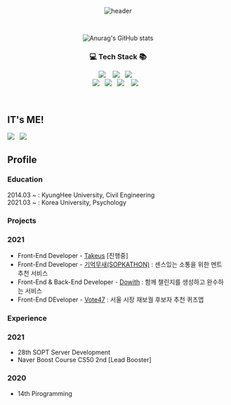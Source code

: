 <div align=center>

![header](https://capsule-render.vercel.app/api?type=wave&color=73ACFF&height=300&section=header&text=Dive%20Into%20Insong&fontSize=65)

<br>

![Anurag's GitHub stats](https://github-readme-stats.vercel.app/api?username=ingong&count_private=true&show_icons=true&theme=buefy)

### 💻 Tech Stack 📚
<img src="https://img.shields.io/badge/React-61DAFB?style=flat-square&logo=React&logoColor=white"/></a> &nbsp;&nbsp;
<img src="https://img.shields.io/badge/Javascript-F7DF1E?style=for-the-badge&logo=Javascript&logoColor=white"/></a>&nbsp;&nbsp;
<img src="https://img.shields.io/badge/Redux-764ABC?style=flat-square&logo=Redux&logoColor=white"/></a> &nbsp;&nbsp;
<br/>
<img src="https://img.shields.io/badge/Git-F05032?style=for-the-badge&logo=Git&logoColor=white"/></a>&nbsp;&nbsp;
<img src="https://img.shields.io/badge/AWS-232F3E?style=for-the-badge&logo=Amazon-AWS&nbspAws&logoColor=white"/></a>&nbsp;&nbsp;
<img src="https://img.shields.io/badge/HTML5-E34F26?style=flat-square&logo=HTML5&logoColor=white"/></a> &nbsp;&nbsp;
<img src="https://img.shields.io/badge/CSS3-1572B6?style=flat-square&logo=CSS3&logoColor=white"/></a> &nbsp;&nbsp;



</div>

<br>

## IT's ME!
<a href="https://www.instagram.com/leeingong/"><img src="https://img.shields.io/badge/Instagram-DD2A78?style=flat-square&logo=Instagram&logoColor=white&link=https://www.instagram.com/leeingong/"/></a>&nbsp;&nbsp;
<a href="https://github.com/leeingong?tab=overview&from=2021-01-01&to=2021-01-09"><img src="https://img.shields.io/badge/GitHub-181717?style=flat-square&logo=Github&logoColor=white&link=https://www.github.com/leeingong/"/></a>

## Profile
### Education
2014.03 ~ : KyungHee University, Civil Engineering<br/>
2021.03 ~ : Korea University, Psychology

### Projects
### 2021
- Front-End Developer - [Takeus](https://github.com/memoryparrot/yesjam-server) [진행중] 
- Front-End Developer - [기억무새(SOPKATHON)](https://github.com/memoryparrot/yesjam-server) : 센스있는 소통을 위한 멘트 추천 서비스
- Front-End & Back-End Developer - [Dowith](https://github.com/DOWITH-Developer/DOWITH) : 함께 챌린지를 생성하고 완수하는 서비스
- Front-End DEveloper - [Vote47](https://github.com/vote47-Developer/vote47) : 서울 시장 재보궐 후보자 추천 퀴즈앱


### Experience
### 2021
- 28th SOPT Server Development
- Naver Boost Course CS50 2nd [Lead Booster]

### 2020
- 14th Pirogramming

<br>

